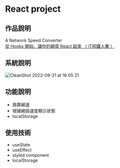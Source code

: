 # React project

## 作品說明

A Network Speed Converter <br>
<a href="https://ithelp.ithome.com.tw/users/20103315/ironman/2668?page=1">從 Hooks 開始，讓你的網頁 React 起來  （ iT邦鐵人賽 ）</a>

## 系統說明

![CleanShot 2022-09-21 at 16 05 21](https://user-images.githubusercontent.com/99056343/191450160-3da45284-47e4-43d4-a9f2-86671eacc7c9.gif)


## 功能說明

- 換算網速 <br>
- 根據網路速度顯示狀態 <br>
- localStorage <br>

## 使用技術

- useState <br>
- useEffect <br>
- styled component <br>
- localStorage <br>
